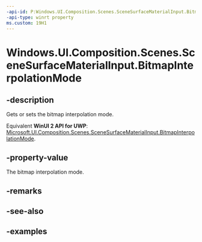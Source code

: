 ```yaml
---
-api-id: P:Windows.UI.Composition.Scenes.SceneSurfaceMaterialInput.BitmapInterpolationMode
-api-type: winrt property
ms.custom: 19H1
---
```


<!-- Property syntax.
public CompositionBitmapInterpolationMode BitmapInterpolationMode { get;  set; }
-->

# Windows.UI.Composition.Scenes.SceneSurfaceMaterialInput.BitmapInterpolationMode

## -description

Gets or sets the bitmap interpolation mode.

Equivalent **WinUI 2 API for UWP**: [Microsoft.UI.Composition.Scenes.SceneSurfaceMaterialInput.BitmapInterpolationMode](/windows/winui/api/microsoft.ui.composition.scenes.scenesurfacematerialinput.bitmapinterpolationmode).

## -property-value

The bitmap interpolation mode.

## -remarks

## -see-also

## -examples

